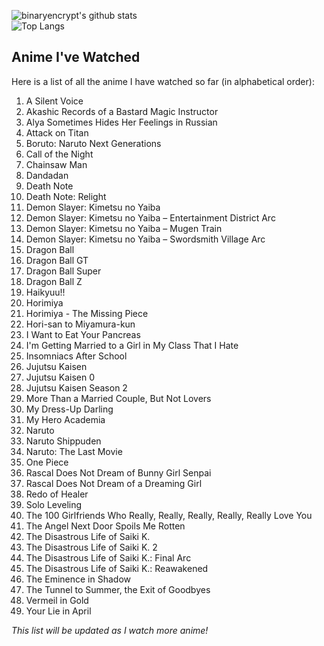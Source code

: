 ![binaryencrypt's github stats](https://github-readme-stats.vercel.app/api?username=binaryencrypt&show_icons=true&hide_border=true&theme=dark)  
![Top Langs](https://github-readme-stats.vercel.app/api/top-langs/?username=binaryencrypt&layout=compact&theme=dark&hide_border=true)  

## Anime I've Watched

Here is a list of all the anime I have watched so far (in alphabetical order):

1. A Silent Voice  
2. Akashic Records of a Bastard Magic Instructor  
3. Alya Sometimes Hides Her Feelings in Russian  
4. Attack on Titan  
5. Boruto: Naruto Next Generations  
6. Call of the Night  
7. Chainsaw Man  
8. Dandadan  
9. Death Note  
10. Death Note: Relight  
11. Demon Slayer: Kimetsu no Yaiba  
12. Demon Slayer: Kimetsu no Yaiba – Entertainment District Arc  
13. Demon Slayer: Kimetsu no Yaiba – Mugen Train  
14. Demon Slayer: Kimetsu no Yaiba – Swordsmith Village Arc  
15. Dragon Ball  
16. Dragon Ball GT  
17. Dragon Ball Super  
18. Dragon Ball Z  
19. Haikyuu!!  
20. Horimiya  
21. Horimiya - The Missing Piece  
22. Hori-san to Miyamura-kun  
23. I Want to Eat Your Pancreas  
24. I'm Getting Married to a Girl in My Class That I Hate  
25. Insomniacs After School  
26. Jujutsu Kaisen  
27. Jujutsu Kaisen 0  
28. Jujutsu Kaisen Season 2  
29. More Than a Married Couple, But Not Lovers  
30. My Dress-Up Darling  
31. My Hero Academia  
32. Naruto  
33. Naruto Shippuden  
34. Naruto: The Last Movie  
35. One Piece  
36. Rascal Does Not Dream of Bunny Girl Senpai  
37. Rascal Does Not Dream of a Dreaming Girl  
38. Redo of Healer  
39. Solo Leveling  
40. The 100 Girlfriends Who Really, Really, Really, Really, Really Love You  
41. The Angel Next Door Spoils Me Rotten  
42. The Disastrous Life of Saiki K.  
43. The Disastrous Life of Saiki K. 2  
44. The Disastrous Life of Saiki K.: Final Arc  
45. The Disastrous Life of Saiki K.: Reawakened  
46. The Eminence in Shadow  
47. The Tunnel to Summer, the Exit of Goodbyes  
48. Vermeil in Gold  
49. Your Lie in April  

*This list will be updated as I watch more anime!*
